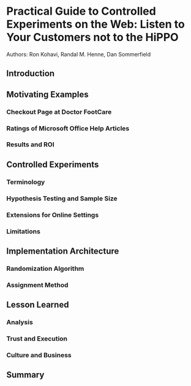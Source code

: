 # Practical Guide to Controlled Experiments on the Web: Listen to Your Customers not to the HiPPO

Authors: Ron Kohavi, Randal M. Henne, Dan Sommerfield


## Introduction



## Motivating Examples



### Checkout Page at Doctor FootCare


    
### Ratings of Microsoft Office Help Articles


    
### Results and ROI


    
## Controlled Experiments



### Terminology


    
### Hypothesis Testing and Sample Size


    
### Extensions for Online Settings


    
### Limitations


    
## Implementation Architecture



### Randomization Algorithm


    
### Assignment Method


    
## Lesson Learned



### Analysis


    
### Trust and Execution


    
### Culture and Business


    
## Summary







